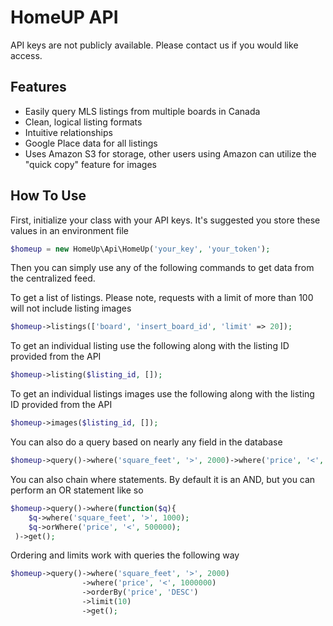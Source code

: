 HomeUP API
=========================

API keys are not publicly available.  Please contact us if you would like access.

Features
--------

* Easily query MLS listings from multiple boards in Canada
* Clean, logical listing formats
* Intuitive relationships
* Google Place data for all listings
* Uses Amazon S3 for storage, other users using Amazon can utilize the "quick copy" feature for images

How To Use
--------

First, initialize your class with your API keys.  It's suggested you store these values in an environment file

```php
$homeup = new HomeUp\Api\HomeUp('your_key', 'your_token');
```

Then you can simply use any of the following commands to get data from the centralized feed.

To get a list of listings.  Please note, requests with a limit of more than 100 will not include listing images

```php
$homeup->listings(['board', 'insert_board_id', 'limit' => 20]);
```

To get an individual listing use the following along with the listing ID provided from the API

```php
$homeup->listing($listing_id, []);
```

To get an individual listings images use the following along with the listing ID provided from the API

```php
$homeup->images($listing_id, []);
```

You can also do a query based on nearly any field in the database

```php
$homeup->query()->where('square_feet', '>', 2000)->where('price', '<', 1000000)->get();
```

You can also chain where statements.  By default it is an AND, but you can perform an OR statement like so

```php
$homeup->query()->where(function($q){
    $q->where('square_feet', '>', 1000);
    $q->orWhere('price', '<', 500000);
 )->get();
 ```

Ordering and limits work with queries the following way

```php
$homeup->query()->where('square_feet', '>', 2000)
                ->where('price', '<', 1000000)
                ->orderBy('price', 'DESC')
                ->limit(10)
                ->get();
```





